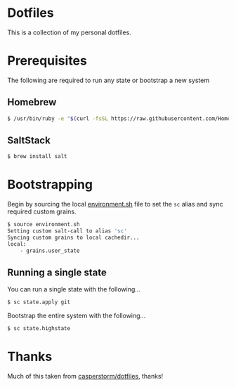 # Dotfiles
This is a collection of my personal dotfiles.

# Prerequisites
The following are required to run any state or bootstrap a new system

## Homebrew
```bash
$ /usr/bin/ruby -e "$(curl -fsSL https://raw.githubusercontent.com/Homebrew/install/master/install)"
```

## SaltStack
```bash
$ brew install salt
```

# Bootstrapping
Begin by sourcing the local [environment.sh](./environment.sh) file to set the `sc` alias and sync
required custom grains.

```bash
$ source environment.sh
Setting custom salt-call to alias 'sc'
Syncing custom grains to local cachedir...
local:
    - grains.user_state
```

## Running a single state
You can run a single state with the following...
```bash
$ sc state.apply git
```

Bootstrap the entire system with the following...
```bash
$ sc state.highstate
```

# Thanks
Much of this taken from [casperstorm/dotfiles](https://github.com/casperstorm/dotfiles), thanks!
